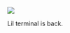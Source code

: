 ![](https://db-feed.s3.amazonaws.com/legacy/36582F13-B3F1-44FE-8F1A-DD5974B1D6B6-1610838888.jpeg)

Lil terminal is back. 
